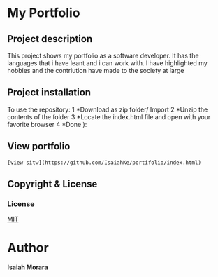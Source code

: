 # My Portfolio

## Project description
This project shows my portfolio as a software developer.
It has the languages that i have leant and i can work with.
I have highlighted my hobbies and the contriution have made to the society at large

## Project  installation
To use the repository:
    1 *Download as zip folder/ Import
    2 *Unzip the contents of the folder
    3 *Locate the index.html file and open with your favorite browser
    4 *Done ):

## View portfolio

    [view sitw](https://github.com/IsaiahKe/portifolio/index.html)

## Copyright  & License

### License
[MIT](LICENSE)

# Author
#### Isaiah Morara
